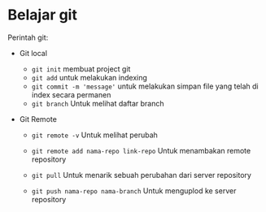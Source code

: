 # Belajar git

Perintah git:

* Git local
	* `git init` membuat project git
	* `git add` untuk melakukan indexing
	* `git commit -m 'message'` untuk melakukan simpan file yang telah di index secara permanen
	* `git branch` Untuk melihat daftar branch


* Git Remote
	* `git remote -v` Untuk melihat perubah
	* `git remote add nama-repo link-repo` Untuk menambakan remote repository
	* `git pull` Untuk menarik sebuah perubahan dari server repository

	* `git push nama-repo nama-branch` Untuk menguplod ke server repository 
